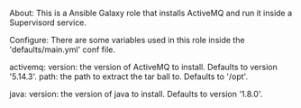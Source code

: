 About:
  This is a Ansible Galaxy role that installs ActiveMQ and run it inside a Supervisord service.

Configure:
  There are some variables used in this role inside the 'defaults/main.yml' conf file. 

  activemq:
    version: the version of ActiveMQ to install.  Defaults to version '5.14.3'.
    path: the path to extract the tar ball to. Defaults to '/opt'.

  java:
    version: the version of java to install.  Defaults to version '1.8.0'.


